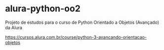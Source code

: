 # alura-python-oo2
Projeto de estudos para o curso de Python Orientado a Objetos (Avançado) da Alura

https://cursos.alura.com.br/course/python-3-avancando-orientacao-objetos
